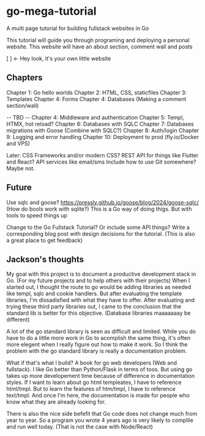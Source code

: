 # go-mega-tutorial
A multi page tutorial for building fullstack websites in Go

This tutorial will guide you through programing and deploying a personal website. This website will have an about section, comment wall and posts

[ ] <- Hey look, it's your own little website


## Chapters

Chapter 1: Go hello worlds
Chapter 2: HTML, CSS, staticfiles
Chapter 3: Templates
Chapter 4: Forms
Chapter 4: Databases (Making a comment section/wall)

-- TBD --
Chapter 4: Middleware and authentication
Chapter 5: Templ, HTMX, hot reload?
Chapter 6: Databases with SQLC
Chapter 7: Databases migrations with Goose (Combine with SQLC?)
Chapter 8: Auth/login
Chapter 9: Logging and error handling
Chapter 10: Deployment to prod (fly.io/Docker and VPS)

Later:
CSS Frameworks and/or modern CSS?
REST API for things like Flutter and React?
API services like email/sms
Include how to use Git somewhere? Maybe not.





## Future
Use sqlc and goose? https://pressly.github.io/goose/blog/2024/goose-sqlc/ (How do bools work with sqlite?)
This is a Go way of doing thigs. But with tools to speed things up

Change to the Go Fullstack Tutorial? Or include some API things?
Write a corresponding blog post with design decisions for the tutorial. (This is also a great place to get feedback)


## Jackson's thoughts
My goal with this project is to document a productive development stack in Go. (For my future projects and to help others with their projects)
When I started out, I thought the route to go would be adding libraries as needed like templ, sqlc and cookie handlers. But after evaluating the template libraries, I'm dissadisfied with what they have to offer. After evaluating and trying these third party libraries out, I came to the conclusion that the standard lib is better for this objective. (Database libraries maaaaaaay be different)

A lot of the go standard library is seen as difficult and limited. While you do have to do a little more work in Go to acomplish the same thing, it's often more elegent when I really figure out how to make it work. So I think the problem with the go standard library is really a documentation problem.

What if that's what I build? A book for go web developers (Web and fullstack). I like Go better than Python/Flask in terms of toos. But using go takes up more developement time because of difference in documentation styles. If I want to learn about go html templeates, I have to reference html/tmpl. But to learn the features of htm/tmpl, I have to reference text/tmpl. And once I'm here, the documentation is made for people who know what they are already looking for.

There is also the nice side befefit that Go code does not change much from year to year. So a program you wrote 4 years ago is very likely to complile and run well today. (That is not the case with Node/React)
